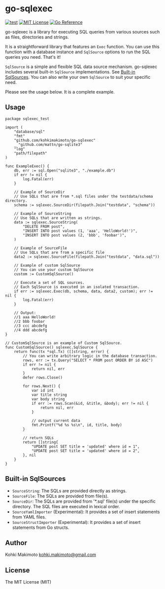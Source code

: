 # go-sqlexec

[![test](https://github.com/kohkimakimoto/go-sqlexec/actions/workflows/test.yml/badge.svg)](https://github.com/kohkimakimoto/go-sqlexec/actions/workflows/test.yml)
[![MIT License](https://img.shields.io/badge/license-MIT-blue.svg)](https://github.com/kohkimakimoto/go-sqlexec/blob/master/LICENSE)
[![Go Reference](https://pkg.go.dev/badge/github.com/kohkimakimoto/go-sqlexec.svg)](https://pkg.go.dev/github.com/kohkimakimoto/go-sqlexec)

go-sqlexec is a library for executing SQL queries from various sources such as files, directories and strings.

It is a straightforward library that features an `Exec` function. You can use this function with a database instance and `SqlSource` options to run the SQL queries you need. That's it!

`SqlSource` is a simple and flexible SQL data source mechanism. go-sqlexec includes several built-in `SqlSource` implementations. See [Built-in SqlSources](https://github.com/kohkimakimoto/go-sqlexec#built-in-sqlsources). You can also write your own `SqlSource` to suit your specific need.

Please see the usage below. It is a complete example.

## Usage

```golang
package sqlexec_test

import (
	"database/sql"
	"fmt"
	"github.com/kohkimakimoto/go-sqlexec"
	_ "github.com/mattn/go-sqlite3"
	"log"
	"path/filepath"
)

func ExampleExec() {
	db, err := sql.Open("sqlite3", "./example.db")
	if err != nil {
		log.Fatal(err)
	}

	// Example of SourceDir
	// Use SQLs that are from *.sql files under the testdata/schema directory.
	schema := sqlexec.SourceDir(filepath.Join("testdata", "schema"))

	// Example of SourceString
	// Use SQLs that are written as strings.
	data := sqlexec.SourceString(
		"DELETE FROM post",
		"INSERT INTO post values (1, 'aaa', 'HelloWorld!')",
		"INSERT INTO post values (2, 'bbb', 'foobar')",
	)

	// Example of SourceFile
	// Use SQLs that are from a specific file
	data2 := sqlexec.SourceFile(filepath.Join("testdata", "data.sql"))

	// Example of custom SqlSource
	// You can use your custom SqlSource
	custom := CustomSqlSource()

	// Execute a set of SQL sources.
	// Each SqlSource is executed in an isolated transaction.
	if err := sqlexec.Exec(db, schema, data, data2, custom); err != nil {
		log.Fatal(err)
	}

	// Output:
	//1 aaa HelloWorld!
	//2 bbb foobar
	//3 ccc abcdefg
	//4 ddd abcdefg
}

// CustomSqlSource is an example of Custom SqlSource.
func CustomSqlSource() sqlexec.SqlSource {
	return func(tx *sql.Tx) ([]string, error) {
		// You can write arbitrary logic in the database transaction.
		rows, err := tx.Query("SELECT * FROM post ORDER BY id ASC")
		if err != nil {
			return nil, err
		}
		defer rows.Close()

		for rows.Next() {
			var id int
			var title string
			var body string
			if err := rows.Scan(&id, &title, &body); err != nil {
				return nil, err
			}

			// output current data
			fmt.Printf("%d %s %s\n", id, title, body)
		}

		// return SQLs
		return []string{
			"UPDATE post SET title = 'updated' where id = 1",
			"UPDATE post SET title = 'updated' where id = 2",
		}, nil
	}
}
```

## Built-in SqlSources

- `SourceString`: The SQLs are provided directly as strings.
- `SourceFile`: The SQLs are provided from file(s).
- `SourceDir`: The SQLs are provided from '*.sql' file(s) under the specific directory. The SQL files are executed in lexical order.
- `SourceYamlImporter` (Experimental): It provides a set of insert statements from YAML files.
- `SourceStructImporter` (Experimental): It provides a set of insert statements from Go structs.

## Author

Kohki Makimoto <kohki.makimoto@gmail.com>

## License

The MIT License (MIT)
